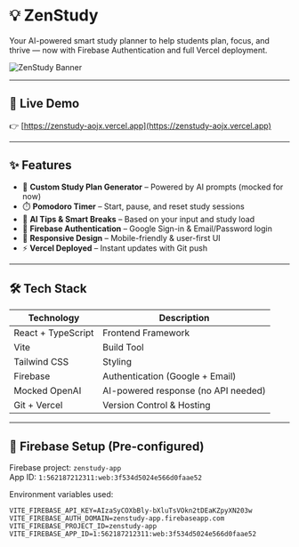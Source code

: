 # 💡 ZenStudy

Your AI-powered smart study planner to help students plan, focus, and thrive — now with Firebase Authentication and full Vercel deployment.

![ZenStudy Banner](https://zenstudy-aojx.vercel.app/banner.png) <!-- optional, add a banner image if you have one -->

---

## 🚀 Live Demo
👉 [https://zenstudy-aojx.vercel.app](https://zenstudy-aojx.vercel.app)

---

## ✨ Features

- 🎯 **Custom Study Plan Generator** – Powered by AI prompts (mocked for now)
- ⏱️ **Pomodoro Timer** – Start, pause, and reset study sessions
- 🧠 **AI Tips & Smart Breaks** – Based on your input and study load
- 🔐 **Firebase Authentication** – Google Sign-in & Email/Password login
- 📱 **Responsive Design** – Mobile-friendly & user-first UI
- ⚡ **Vercel Deployed** – Instant updates with Git push

---

## 🛠️ Tech Stack

| Technology       | Description                        |
|------------------|------------------------------------|
| React + TypeScript | Frontend Framework                |
| Vite             | Build Tool                         |
| Tailwind CSS     | Styling                            |
| Firebase         | Authentication (Google + Email)   |
| Mocked OpenAI    | AI-powered response (no API needed)|
| Git + Vercel     | Version Control & Hosting          |

---

## 🔐 Firebase Setup (Pre-configured)

Firebase project: `zenstudy-app`  
App ID: `1:562187212311:web:3f534d5024e566d0faae52`

Environment variables used:
```env
VITE_FIREBASE_API_KEY=AIzaSyCOXbBly-bXluTsVOkn2tDEaKZpyXN203w
VITE_FIREBASE_AUTH_DOMAIN=zenstudy-app.firebaseapp.com
VITE_FIREBASE_PROJECT_ID=zenstudy-app
VITE_FIREBASE_APP_ID=1:562187212311:web:3f534d5024e566d0faae52
